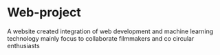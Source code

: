 # Web-project
A website created integration of web development and machine learning technology mainly focus to collaborate filmmakers and co circular enthusiasts
